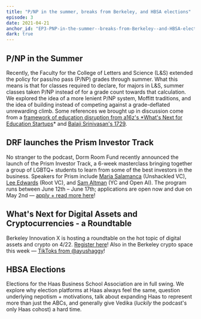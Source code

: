 ```yaml
---
title: "P/NP in the summer, breaks from Berkeley, and HBSA elections"
episode: 3
date: 2021-04-21
anchor_id: "EP3-PNP-in-the-summer--breaks-from-Berkeley--and-HBSA-elections-evahek"
dark: true
---
```


## P/NP in the Summer

Recently, the Faculty for the College of Letters and Science (L&S) extended the policy for pass/no pass (P/NP) grades through summer. What this means is that for classes required to declare, for majors in L&S, summer classes taken P/NP instead of for a grade count towards that calculation. We explored the idea of a more lenient P/NP system, Moffitt traditions, and the idea of building instead of competing against a grade-deflated unrewarding climb. Some references we brought up in discussion come from a [framework of education disruption from a16z's *What's Next for Education Startups](https://www.youtube.com/watch?v=Ylr7A1Gk0Bg)* and [Balaji Srinivasan's 1729](https://1729.com/?utm_source=Build+The+Future).

## DRF launches the Prism Investor Track

No stranger to the podcast, Dorm Room Fund recently announced the launch of the Prism Investor Track, a 6-week masterclass bringing together a group of LGBTQ+ students to learn from some of the best investors in the business. Speakers for Prism include [Maria Salamanca](https://twitter.com/mariasalamancam) (Unshackled VC), [Lee Edwards](https://twitter.com/terronk) (Root VC), and [Sam Altman](https://twitter.com/sama) (YC and Open AI). The program runs between June 12th – June 17th; applications are open now and due on May 2nd — [apply + read more here](https://prism.dormroomfund.com/?utm_source=Build+The+Future)!

## What's Next for Digital Assets and Cryptocurrencies - a Roundtable

Berkeley Innovation X is hosting a roundtable on the hot topic of digital assets and crypto on 4/22. [Register here](https://innox.berkeley.edu/event/innovation-x-roundtable-whats-next-for-digital-assets-and-cryptocurrencies/?utm_source=Build+The+Future)! Also in the Berkeley crypto space this week — [TikToks from @ayushaggy](https://www.tiktok.com/@ayushaggy/video/6944430464933317894)!

## HBSA Elections

Elections for the Haas Business School Association are in full swing. We explore why election platforms at Haas always feel the same, question underlying nepotism + motivations, talk about expanding Haas to represent more than just the ABCs, and generally give Vedika (*luckily* the podcast's only Haas cohost) a hard time.

